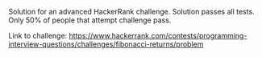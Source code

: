 Solution for an advanced HackerRank challenge. Solution passes all tests. Only 50% of people that attempt challenge pass.

Link to challenge: https://www.hackerrank.com/contests/programming-interview-questions/challenges/fibonacci-returns/problem
